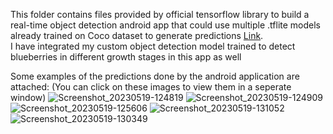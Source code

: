 This folder contains files provided by official tensorflow library to build a real-time object detection android app that could use multiple .tflite models already trained on Coco dataset to generate predictions [Link](https://github.com/tensorflow/examples/tree/master/lite/examples/object_detection/android).<br>
I have integrated my custom object detection model trained to detect blueberries in different growth stages in this app as well

Some examples of the predictions done by the android application are attached: (You can click on these images to view them in a seperate window)
![Screenshot_20230519-124819](https://github.com/Puranjit/Android-application-development/assets/36369377/62be624c-4395-44fb-8eee-44327e666f80)
![Screenshot_20230519-124909](https://github.com/Puranjit/Android-application-development/assets/36369377/f69d0134-b320-4ca3-956c-53442bd5c866)
![Screenshot_20230519-125606](https://github.com/Puranjit/Android-application-development/assets/36369377/062efe5b-080e-48e3-935d-e45d36834fd3)
![Screenshot_20230519-131052](https://github.com/Puranjit/Android-application-development/assets/36369377/549d8b7e-70b6-4ff4-99ae-7741a8ad8e49)
![Screenshot_20230519-130349](https://github.com/Puranjit/Android-application-development/assets/36369377/5d744fc7-37aa-455b-a9ec-f5768d545676)
